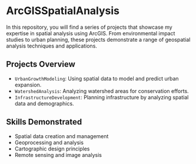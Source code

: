 # ArcGISSpatialAnalysis

In this repository, you will find a series of projects that showcase my expertise in spatial analysis using ArcGIS. From environmental impact studies to urban planning, these projects demonstrate a range of geospatial analysis techniques and applications.

## Projects Overview

- `UrbanGrowthModeling`: Using spatial data to model and predict urban expansion.
- `WatershedAnalysis`: Analyzing watershed areas for conservation efforts.
- `InfrastructureDevelopment`: Planning infrastructure by analyzing spatial data and demographics.

## Skills Demonstrated

- Spatial data creation and management
- Geoprocessing and analysis
- Cartographic design principles
- Remote sensing and image analysis
